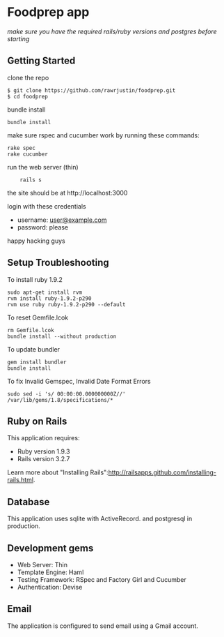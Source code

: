 # Foodprep app

_make sure you have the required rails/ruby versions and postgres before starting_

## Getting Started
clone the repo

    $ git clone https://github.com/rawrjustin/foodprep.git
    $ cd foodprep
    
bundle install

    bundle install

make sure rspec and cucumber work by running these commands:
    
    rake spec
    rake cucumber

run the web server (thin)

		rails s
				
the site should be at http://localhost:3000

login with these credentials

* username: user@example.com
* password: please

happy hacking guys

## Setup Troubleshooting
To install ruby 1.9.2

    sudo apt-get install rvm
    rvm install ruby-1.9.2-p290
    rvm use ruby ruby-1.9.2-p290 --default

To reset Gemfile.lcok

    rm Gemfile.lcok
    bundle install --without production

To update bundler

    gem install bundler
    bundle install

To fix Invalid Gemspec, Invalid Date Format Errors

    sudo sed -i 's/ 00:00:00.000000000Z//' /var/lib/gems/1.8/specifications/*

## Ruby on Rails

This application requires:

* Ruby version 1.9.3
* Rails version 3.2.7

Learn more about "Installing Rails":http://railsapps.github.com/installing-rails.html.

## Database

This application uses sqlite with ActiveRecord. and postgresql in production.

## Development gems

* Web Server: Thin
* Template Engine: Haml
* Testing Framework: RSpec and Factory Girl and Cucumber
* Authentication: Devise

## Email

The application is configured to send email using a Gmail account.

